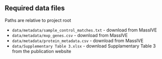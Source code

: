 ## Required data files
Paths are relative to project root

* `data/metadata/sample_control_matches.txt` - download from MassIVE
* `data/metadata/mxp_genes.csv` - download from MassIVE
* `data/metadata/protein_metadata.csv` - download from MassIVE
* `data/Supplementary Table 3.xlsx` - download Supplamentary Table 3 from the publication website

